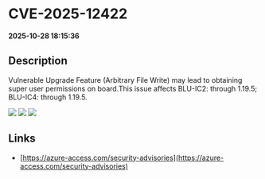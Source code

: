# CVE-2025-12422

**2025-10-28 18:15:36**

## Description
Vulnerable Upgrade Feature (Arbitrary File Write) may lead to obtaining super user permissions on board.This issue affects BLU-IC2: through 1.19.5; BLU-IC4: through 1.19.5.

![](https://img.shields.io/static/v1?label=Score&message=10.0&color=red)
![](https://img.shields.io/static/v1?label=Severity&message=CRITICAL&color=red)
![](https://img.shields.io/static/v1?label=CWE&message=Traversal&color=green)

## Links
- [https://azure-access.com/security-advisories](https://azure-access.com/security-advisories)

